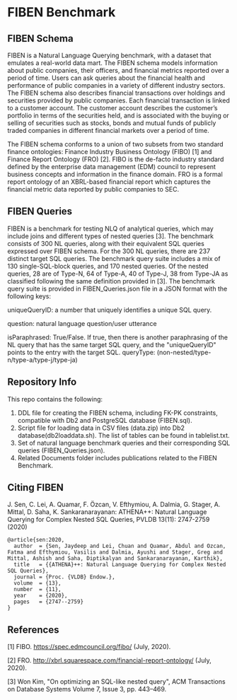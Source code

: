 # FIBEN Benchmark

## FIBEN Schema
FIBEN is a Natural Language Querying benchmark, with a dataset that emulates a real-world data mart. The FIBEN schema models information about public companies, their officers, and financial metrics reported over a period of time. Users can ask queries about the financial health and performance of public companies in a variety of different industry sectors. The FIBEN schema also describes financial transactions over holdings and securities provided by public companies. Each financial transaction is linked to a customer account. The customer account describes the customer’s portfolio in terms of the securities held, and is associated with the buying or selling of securities such as stocks, bonds and mutual funds of publicly traded companies in different financial markets over a period of time. 

The FIBEN schema conforms to a union of two subsets from two standard finance ontologies: Finance Industry Business Ontology (FIBO) [1] and Finance Report Ontology (FRO) [2]. FIBO is the de-facto industry standard defined by the enterprise data management (EDM) council to represent business concepts and information in the finance domain. FRO is a formal report ontology of an XBRL-based financial report which captures the financial metric data reported by public companies to SEC. 

## FIBEN Queries
FIBEN is a benchmark for testing NLQ of analytical queries, which may include joins and different types of nested queries [3]. The benchmark consists of 300 NL queries, along with their equivalent SQL queries expressed over FIBEN schema. For the 300 NL queries, there are 237 distinct target SQL queries. The benchmark query suite includes a mix of 130 single-SQL-block queries, and 170 nested queries. Of the nested queries, 28 are of Type-N, 64 of Type-A, 40 of Type-J, 38 from Type-JA as classified following the same definition provided in [3]. The benchmark query suite is provided in FIBEN_Queries.json file in a JSON format with the following keys:

uniqueQueryID: a number that uniquely identifies a unique SQL query.

question: natural language question/user utterance

isParaphrased: True/False. If true, then there is another paraphrasing of the NL query that has the same target SQL query, and the  "uniqueQueryID" points to the entry with the target SQL.
queryType: (non-nested/type-n/type-a/type-j/type-ja)

## Repository Info
This repo contains the following:
1. DDL file for creating the FIBEN schema, including FK-PK constraints, compatible with Db2 and PostgreSQL database (FIBEN.sql).
2. Script file for loading data in CSV files (data.zip) into Db2 database(db2loaddata.sh). The list of tables can be found in tablelist.txt.
3. Set of natural language benchmark queries and their corresponding SQL queries (FIBEN_Queries.json).
4. Related Documents folder includes publications related to the FIBEN Benchmark.

## Citing FIBEN
J. Sen, C. Lei, A. Quamar, F. Özcan, V. Efthymiou, A. Dalmia, G. Stager, A. Mittal, D. Saha, K. Sankaranarayanan: ATHENA++: Natural Language Querying for Complex Nested SQL Queries, PVLDB 13(11): 2747-2759 (2020)

```
@article{sen:2020,
  author  = {Sen, Jaydeep and Lei, Chuan and Quamar, Abdul and Ozcan, Fatma and Efthymiou, Vasilis and Dalmia, Ayushi and Stager, Greg and Mittal, Ashish and Saha, Diptikalyan and Sankaranarayanan, Karthik},
  title   = {{ATHENA}++: Natural Language Querying for Complex Nested SQL Queries},
  journal = {Proc. {VLDB} Endow.},
  volume  = {13},
  number  = {11},
  year    = {2020},
  pages   = {2747--2759}
} 
```

## References

[1] FIBO. https://spec.edmcouncil.org/fibo/ (July, 2020).

[2] FRO. http://xbrl.squarespace.com/financial-report-ontology/ (July, 2020).

[3] Won Kim, "On optimizing an SQL-like nested query", ACM Transactions on Database Systems Volume 7, Issue 3, pp. 443–469.

